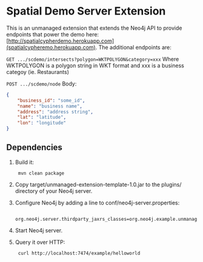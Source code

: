 Spatial Demo Server Extension
================================

This is an unmanaged extension that extends the Neo4j API to provide endpoints that power the demo here: [http://spatialcypherdemo.herokuapp.com](spatialcypheremo.herokuapp.com).
The additional endpoints are:

`GET .../scdemo/intersects?polygon=WKTPOLYGON&category=xxx`
Where WKTPOLYGON is a polygon string in WKT format and xxx is a business categoy (ie. Restaurants)

`POST .../scdemo/node`
Body:

~~~json
{
    "business_id": "some_id",
    "name": "business name",
    "address": "address string",
    "lat": "latitude",
    "lon": "longitude"
}
~~~

## Dependencies


1. Build it: 

        mvn clean package

2. Copy target/unmanaged-extension-template-1.0.jar to the plugins/ directory of your Neo4j server.

3. Configure Neo4j by adding a line to conf/neo4j-server.properties:

        org.neo4j.server.thirdparty_jaxrs_classes=org.neo4j.example.unmanagedextension=/example

4. Start Neo4j server.

5. Query it over HTTP:

        curl http://localhost:7474/example/helloworld

